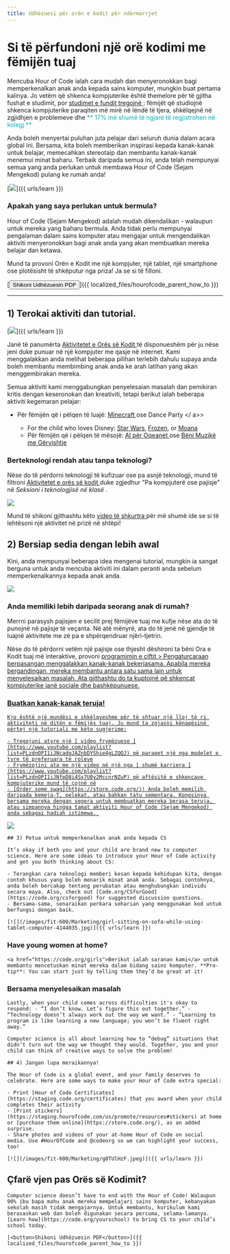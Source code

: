 ```yaml
---
title: Udhëzuesi për orën e kodit për ndërmarrjet
---
```


# Si të përfundoni një orë kodimi me fëmijën tuaj

Mencuba Hour of Code ialah cara mudah dan menyeronokkan bagi memperkenalkan anak anda kepada sains komputer, mungkin buat pertama kalinya. Jo vetëm që shkenca kompjuterike është themelore për të gjitha fushat e studimit, por [ studimet e fundit tregojnë ](https://medium.com/@codeorg/cs-helps-students-outperform-in-school-college-and-workplace-66dd64a69536): fëmijët që studiojnë shkenca kompjuterike paraqiten më mirë në lëndë të tjera, shkëlqejnë në zgjidhjen e problemeve dhe <font color = "00adbc"> ** 17% më shumë të ngjarë të regjistrohen në kolegj ** </font>

Anda boleh menyertai puluhan juta pelajar dari seluruh dunia dalam acara global ini. Bersama, kita boleh memberikan inspirasi kepada kanak-kanak untuk belajar, memecahkan stereotaip dan membantu kanak-kanak menemui minat baharu. Terbaik daripada semua ini, anda telah mempunyai semua yang anda perlukan untuk membawa Hour of Code (Sejam Mengekod) pulang ke rumah anda! 

[![](/images/fit-600/Marketing/mother-helping-her-daughter-use-a-laptop-4260325.jpg)]({{ urls/learn }})

<h3>  Apakah yang saya perlukan untuk bermula?  </h3>

Hour of Code (Sejam Mengekod) adalah mudah dikendalikan - walaupun untuk mereka yang baharu bermula. Anda tidak perlu mempunyai pengalaman dalam sains komputer atau mengajar untuk mengendalikan aktiviti menyeronokkan bagi anak anda yang akan membuatkan mereka belajar dan ketawa. 

Mund ta provoni Orën e Kodit me një kompjuter, një tablet, një smartphone ose plotësisht të shkëputur nga priza! Ja se si të filloni.

[<button>Shikoni Udhëzuesin PDF</button>]({{ localized_files/hourofcode_parent_how_to }})

* * *

## 1) Terokai aktiviti dan tutorial. 

[![](/images/fit-600/tutorials.png)]({{ urls/learn }})

Janë të panumërta [ Aktivitetet e Orës së Kodit ](https://hourofcode.com/us/learn) të disponueshëm për ju nëse jeni duke punuar në një kompjuter me qasje në internet. Kami menggalakkan anda melihat beberapa pilihan terlebih dahulu supaya anda boleh membantu membimbing anak anda ke arah latihan yang akan menggembirakan mereka. 

Semua aktiviti kami menggabungkan penyelesaian masalah dan pemikiran kritis dengan keseronokan dan kreativiti, tetapi berikut ialah beberapa aktiviti kegemaran pelajar: 

- Për fëmijën që i pëlqen të luajë: [ Minecraft ](https://code.org/minecraft) ose  Dance Party </ a>></li> 
    
    - For the child who loves Disney: [Star Wars](https://code.org/starwars), [Frozen](https://studio.code.org/s/frozen/lessons/1/levels/1), or [Moana](https://partners.disney.com/hour-of-code?cds&cmp=vanity%7Cnatural%7Cus%7Cmoanahoc%7C)
    - Për fëmijën që i pëlqen të mësojë: [ AI për Oqeanet ](https://code.org/oceans) ose <a href = "https://scratch.mit.edu/projects/editor /? tutorial = music & utm_source = codeorg "> Bëni Muzikë me Gërvishtje </a></ul>

<h3>  Berteknologi rendah atau tanpa teknologi?  </h3>

<p>Nëse do të përdorni teknologji të kufizuar ose pa asnjë teknologji, mund të filtroni <a href="https://hourofcode.com/us/learn"> Aktivitetet e orës së kodit </a> duke zgjedhur "Pa kompjuterë ose pajisje" në <em> Seksioni i teknologjisë në klasë </em>.</p>

<p><a href="{{ urls/learn }}"><img src="/images/fit-500/Marketing/filtering-activities-hoc.jpg"></a></p>

<p>Mund të shikoni gjithashtu këto <a href="https://www.youtube.com/playlist?list=PLzdnOPI1iJNcpfa4LtbaIl35gqir_5XUu"> video të shkurtra </a> për më shumë ide se si të lehtësoni një aktivitet në prizë në shtëpi!</p>

<h2>  2) Bersiap sedia dengan lebih awal  </h2>

<p>  Kini, anda mempunyai beberapa idea mengenai tutorial, mungkin ia sangat berguna untuk anda mencuba aktiviti ini dalam peranti anda sebelum memperkenalkannya kepada anak anda.  </p>

<p><a href="{{ urls/learn }}"><img src="/images/fit-600/Marketing/father-and-children-looking-at-a-laptop-4260749.jpg"></a></p>

<h3>  Anda memiliki lebih daripada seorang anak di rumah?  </h3>

<p>Merrni parasysh pajisjen e secilit prej fëmijëve tuaj me kufje nëse ata do të punojnë në pajisje të veçanta. Në atë mënyrë, ata do të jenë në gjendje të luajnë aktivitete me zë pa e shpërqendruar njëri-tjetrin.</p>

<p>Nëse do të përdorni vetëm një pajisje ose thjesht dëshironi ta bëni Ora e Kodit tuaj më interaktive, provoni <a href="https://www.youtube.com/watch?v=vgkahOzFH2Q"> programimin e çiftit </ a >>   Pengaturcaraan berpasangan menggalakkan kanak-kanak bekerjasama.     Apabila mereka bergandingan, mereka membantu antara satu sama lain untuk menyelesaikan masalah.   Ata gjithashtu do ta kuptojnë që shkencat kompjuterike janë sociale dhe bashkëpunuese.</p>

<h3>  Buatkan kanak-kanak teruja!   </h3>

    
    Kjo është një mundësi e shkëlqyeshme për të shtuar një lloj të ri aktiviteti në ditën e fëmijës tuaj. Ju mund ta zgjasni kënaqësinë përtej një tutoriali me këto sugjerime:
    
    - Tregojuni atyre një [ video frymëzuese ](https://www.youtube.com/playlist?list=PLzdnOPI1iJNcadqJAZnbDYShie4gLZQQJ) që paraqet një nga modelet e tyre të preferuara të roleve
    - Frymëzojini ata me një video në një nga [ shumë karriera ](https://www.youtube.com/playlist?list=PLzdnOPI1iJNfpD8i4Sx7U0y2MccnrNZuP) që aftësitë e shkencave kompjuterike mund të çojnë në
    - [Order some swag](https://store.code.org/)! Anda boleh memilih daripada kemeja-T, pelekat, atau bahkan tatu sementara. Kongsinya bersama mereka dengan segera untuk membuatkan mereka berasa teruja, atau simpannya hingga tamat aktiviti Hour of Code (Sejam Mengekod) anda sebagai hadiah istimewa. 
    
    

<a href="https://store.code.org/" target="_blank"><img src="/images/fit-500/Marketing/hourofcodestore.jpg"></a>

    
    ## 3) Petua untuk memperkenalkan anak anda kepada CS 
    
    It’s okay if both you and your child are brand new to computer science. Here are some ideas to introduce your Hour of Code activity and get you both thinking about CS:
    
    - Terangkan cara teknologi memberi kesan kepada kehidupan kita, dengan contoh khusus yang boleh menarik minat anak anda. Sebagai contohnya, anda boleh bercakap tentang perubatan atau menghubungkan individu secara maya. Also, check out [Code.org/CSforGood](https://code.org/csforgood) for suggested discussion questions.
    - Bersama-sama, senaraikan perkara seharian yang menggunakan kod untuk berfungsi dengan baik. 
    
    [![](/images/fit-600/Marketing/girl-sitting-on-sofa-while-using-tablet-computer-4144035.jpg)]({{ urls/learn }})

<h3>Have young women at home?</h3>

    
    <a href="https://code.org/girls">Berikut ialah saranan kami</a> untuk membantu mencetuskan minat mereka dalam bidang sains komputer. **Pro-tip**: You can start just by telling them they’d be great at it!

<h3>  Bersama menyelesaikan masalah  </h3>

    
    Lastly, when your child comes across difficulties it's okay to respond: - “I don’t know. Let’s figure this out together.” - “Technology doesn’t always work out the way we want.” - “Learning to program is like learning a new language; you won’t be fluent right away.”
    
    Computer science is all about learning how to “debug” situations that didn’t turn out the way we thought they would. Together, you and your child can think of creative ways to solve the problem!
    
    ## 4) Jangan lupa meraikannya! 
    
    The Hour of Code is a global event, and your family deserves to celebrate. Here are some ways to make your Hour of Code extra special:
    
    - Print [Hour of Code Certificates](https://staging.code.org/certificates) that you award when your child completes their activity 
    - [Print stickers](https://staging.hourofcode.com/us/promote/resources#stickers) at home or [purchase them online](https://store.code.org/), as an added surprise. 
    - Share photos and videos of your at-home Hour of Code on social media. Use #HourOfCode and @codeorg so we can highlight your success, too!
    
    [![](/images/fit-600/Marketing/g8TUlHzF.jpeg)]({{ urls/learn }})

<h2>Çfarë vjen pas Orës së Kodimit?</h2>

    
    Computer science doesn’t have to end with the Hour of Code! Walaupun 90% ibu bapa mahu anak mereka mempelajari sains komputer, kebanyakan sekolah masih tidak mengajarnya. Untuk membantu, kurikulum kami berasaskan web dan boleh digunakan secara percuma, selama-lamanya. [Learn how](https://code.org/yourschool) to bring CS to your child’s school today.
    
    [<button>Shikoni Udhëzuesin PDF</button>]({{ localized_files/hourofcode_parent_how_to }})